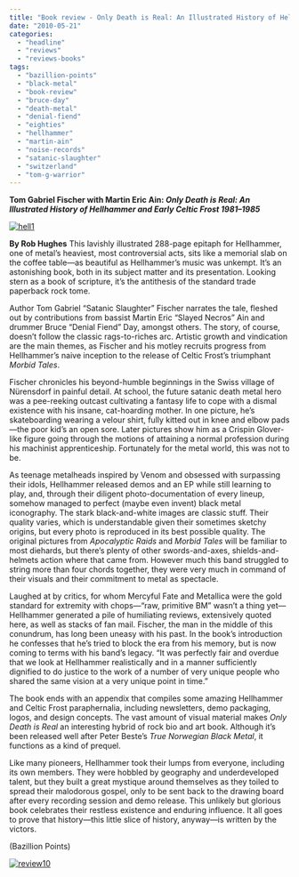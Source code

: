 ```yaml
---
title: "Book review - Only Death is Real: An Illustrated History of Hellhammer and Early Celtic Frost 1981–1985"
date: "2010-05-21"
categories: 
  - "headline"
  - "reviews"
  - "reviews-books"
tags: 
  - "bazillion-points"
  - "black-metal"
  - "book-review"
  - "bruce-day"
  - "death-metal"
  - "denial-fiend"
  - "eighties"
  - "hellhammer"
  - "martin-ain"
  - "noise-records"
  - "satanic-slaughter"
  - "switzerland"
  - "tom-g-warrior"
---
```


**Tom Gabriel Fischer with Martin Eric Ain: _Only Death is Real: An Illustrated History of Hellhammer and Early Celtic Frost 1981–1985_**

[![hell1](http://www.hellbound.ca/wp-content/uploads/2010/05/hell1.jpg "hell1")](http://www.hellbound.ca/wp-content/uploads/2010/05/hell1.jpg)

**By Rob Hughes** This lavishly illustrated 288-page epitaph for Hellhammer, one of metal’s heaviest, most controversial acts, sits like a memorial slab on the coffee table—as beautiful as Hellhammer’s music was unkempt. It’s an astonishing book, both in its subject matter and its presentation. Looking stern as a book of scripture, it’s the antithesis of the standard trade paperback rock tome.

Author Tom Gabriel “Satanic Slaughter” Fischer narrates the tale, fleshed out by contributions from bassist Martin Eric “Slayed Necros” Ain and drummer Bruce “Denial Fiend” Day, amongst others. The story, of course, doesn’t follow the classic rags-to-riches arc. Artistic growth and vindication are the main themes, as Fischer and his motley recruits progress from Hellhammer’s naive inception to the release of Celtic Frost’s triumphant _Morbid Tales_.

Fischer chronicles his beyond-humble beginnings in the Swiss village of Nürensdorf in painful detail. At school, the future satanic death metal hero was a pee-reeking outcast cultivating a fantasy life to cope with a dismal existence with his insane, cat-hoarding mother. In one picture, he’s skateboarding wearing a velour shirt, fully kitted out in knee and elbow pads—the poor kid’s an open sore. Later pictures show him as a Crispin Glover-like figure going through the motions of attaining a normal profession during his machinist apprenticeship. Fortunately for the metal world, this was not to be.

As teenage metalheads inspired by Venom and obsessed with surpassing their idols, Hellhammer released demos and an EP while still learning to play, and, through their diligent photo-documentation of every lineup, somehow managed to perfect (maybe even invent) black metal iconography. The stark black-and-white images are classic stuff. Their quality varies, which is understandable given their sometimes sketchy origins, but every photo is reproduced in its best possible quality. The original pictures from _Apocalyptic Raids_ and _Morbid Tales_ will be familiar to most diehards, but there’s plenty of other swords-and-axes, shields-and-helmets action where that came from. However much this band struggled to string more than four chords together, they were very much in command of their visuals and their commitment to metal as spectacle.

Laughed at by critics, for whom Mercyful Fate and Metallica were the gold standard for extremity with chops—“raw, primitive BM” wasn’t a thing yet—Hellhammer generated a pile of humiliating reviews, extensively quoted here, as well as stacks of fan mail. Fischer, the man in the middle of this conundrum, has long been uneasy with his past. In the book’s introduction he confesses that he’s tried to block the era from his memory, but is now coming to terms with his band’s legacy. “It was perfectly fair and overdue that we look at Hellhammer realistically and in a manner sufficiently dignified to do justice to the work of a number of very unique people who shared the same vision at a very unique point in time.”

The book ends with an appendix that compiles some amazing Hellhammer and Celtic Frost paraphernalia, including newsletters, demo packaging, logos, and design concepts. The vast amount of visual material makes _Only Death is Real_ an interesting hybrid of rock bio and art book. Although it’s been released well after Peter Beste’s _True Norwegian Black Metal_, it functions as a kind of prequel.

Like many pioneers, Hellhammer took their lumps from everyone, including its own members. They were hobbled by geography and underdeveloped talent, but they built a great mystique around themselves as they toiled to spread their malodorous gospel, only to be sent back to the drawing board after every recording session and demo release. This unlikely but glorious book celebrates their restless existence and enduring influence. It all goes to prove that history—this little slice of history, anyway—is written by the victors.

(Bazillion Points)

[![review10](http://www.hellbound.ca/wp-content/uploads/2009/07/review10.png "review10")](http://www.hellbound.ca/wp-content/uploads/2009/07/review10.png)
